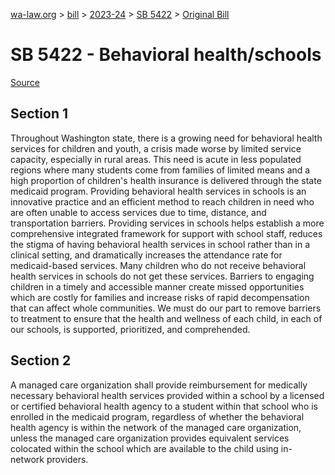 [wa-law.org](/) > [bill](/bill/) > [2023-24](/bill/2023-24/) > [SB 5422](/bill/2023-24/sb/5422/) > [Original Bill](/bill/2023-24/sb/5422/1/)

# SB 5422 - Behavioral health/schools

[Source](http://lawfilesext.leg.wa.gov/biennium/2023-24/Pdf/Bills/Senate%20Bills/5422.pdf)

## Section 1
Throughout Washington state, there is a growing need for behavioral health services for children and youth, a crisis made worse by limited service capacity, especially in rural areas. This need is acute in less populated regions where many students come from families of limited means and a high proportion of children's health insurance is delivered through the state medicaid program. Providing behavioral health services in schools is an innovative practice and an efficient method to reach children in need who are often unable to access services due to time, distance, and transportation barriers. Providing services in schools helps establish a more comprehensive integrated framework for support with school staff, reduces the stigma of having behavioral health services in school rather than in a clinical setting, and dramatically increases the attendance rate for medicaid-based services. Many children who do not receive behavioral health services in schools do not get these services. Barriers to engaging children in a timely and accessible manner create missed opportunities which are costly for families and increase risks of rapid decompensation that can affect whole communities. We must do our part to remove barriers to treatment to ensure that the health and wellness of each child, in each of our schools, is supported, prioritized, and comprehended.

## Section 2
A managed care organization shall provide reimbursement for medically necessary behavioral health services provided within a school by a licensed or certified behavioral health agency to a student within that school who is enrolled in the medicaid program, regardless of whether the behavioral health agency is within the network of the managed care organization, unless the managed care organization provides equivalent services colocated within the school which are available to the child using in-network providers.
